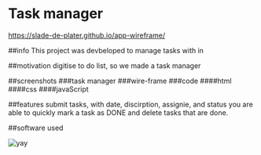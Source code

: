 # Task manager
https://slade-de-plater.github.io/app-wireframe/

##info
This project was devbeloped to manage tasks with in

##motivation
digitise to do list, so we made a task manager

##screenshots
###task manager
###wire-frame
###code
####html
####css
####javaScript

##features
submit tasks, with date, discirption, assignie, and status
you are able to quickly mark a task as DONE
and delete tasks that are done. 

##software used




 ![yay](https://memegenerator.net/img/instances/36368167/tonight-we-code-in-hell.jpg)
